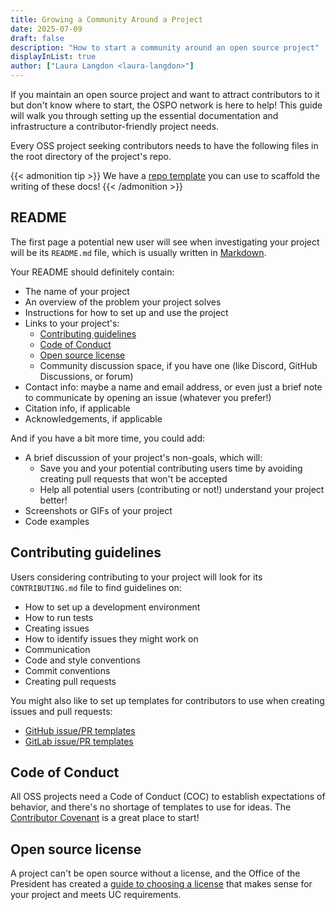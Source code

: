 ```yaml
---
title: Growing a Community Around a Project
date: 2025-07-09
draft: false
description: "How to start a community around an open source project"
displayInList: true
author: ["Laura Langdon <laura-langdon>"]
---
```


If you maintain an open source project and want to attract contributors to it but don't know where to start, the OSPO network is here to help! This guide will walk you through setting up the essential documentation and infrastructure a contributor-friendly project needs.

Every OSS project seeking contributors needs to have the following files in the root directory of the project's repo.

{{< admonition tip >}}
We have a [repo template](https://github.com/UC-OSPO-Network) you can use to scaffold the writing of these docs!
{{< /admonition >}}

## README

The first page a potential new user will see when investigating your project will be its `README.md` file, which is usually written in [Markdown](https://www.markdownguide.org/).

Your README should definitely contain:

- The name of your project
- An overview of the problem your project solves
- Instructions for how to set up and use the project
- Links to your project's:
  - [Contributing guidelines](#contributing-guidelines)
  - [Code of Conduct](#code-of-conduct)
  - [Open source license](#open-source-license)
  - Community discussion space, if you have one (like Discord, GitHub Discussions, or forum)
- Contact info: maybe a name and email address, or even just a brief note to communicate by opening an issue (whatever you prefer!)
- Citation info, if applicable
- Acknowledgements, if applicable

And if you have a bit more time, you could add:

- A brief discussion of your project's non-goals, which will:
  - Save you and your potential contributing users time by avoiding creating pull requests that won't be accepted
  - Help all potential users (contributing or not!) understand your project better!
- Screenshots or GIFs of your project
- Code examples

## Contributing guidelines

Users considering contributing to your project will look for its `CONTRIBUTING.md` file to find guidelines on:

- How to set up a development environment
- How to run tests
- Creating issues
- How to identify issues they might work on
- Communication
- Code and style conventions
- Commit conventions
- Creating pull requests

You might also like to set up templates for contributors to use when creating issues and pull requests:

- [GitHub issue/PR templates](https://docs.github.com/en/communities/using-templates-to-encourage-useful-issues-and-pull-requests/about-issue-and-pull-request-templates)
- [GitLab issue/PR templates](https://gitlab.com/gitlab-org/gitlab/-/tree/master/.gitlab/issue_templates)

## Code of Conduct

All OSS projects need a Code of Conduct (COC) to establish expectations of behavior, and there's no shortage of templates to use for ideas. The [Contributor Covenant](https://www.contributor-covenant.org/) is a great place to start!

## Open source license

A project can't be open source without a license, and the Office of the President has created a [guide to choosing a license](https://security.ucop.edu/files/documents/resources/oss-chart-companion.pdf) that makes sense for your project and meets UC requirements.
